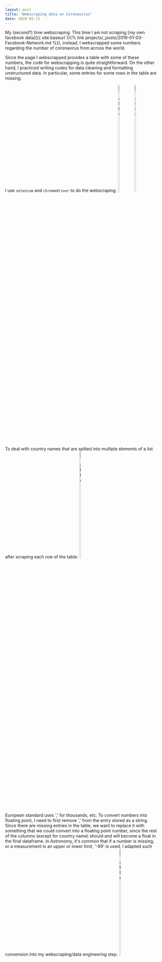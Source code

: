```yaml
---
layout: post
title: "Webscraping data on Coronavirus"
date: 2020-03-11
---
```


My (second?) time webscraping. This time I am not scraping [my own facebook data]({{ site.baseurl }}{% link projects/_posts/2019-01-03-Facebook-Network.md %}), instead, I webscrapped some numbers regarding the number of coronavirus from across the world. 

Since the page I webscrapped provides a table with some of these numbers, the code for webscrapping is quite straightforward. On the other hand, I practiced writing codes for data cleaning and formatting unstructured data. In particular, some entries for some rows in the table are missing. 

I use `selenium` and `chromedriver` to do the webscraping. <img src="{{ site.url }}/projects/assets/corona_webscrape.png" alt="Table" width="10%" height="30%">
<img src="{{ site.url }}/projects/assets/tab.png" alt="Table" width="10%" height="30%">

To deal with country names that are splited into multiple elements of a list after scraping each row of the table: 
<img src="{{ site.url }}/projects/assets/clean1.png" alt="Table" width="10%" height="30%">

European standard uses ',' for thousands, etc. To convert numbers into floating point, I need to first remove ',' from the entry stored as a string. Since there are missing entries in the table, we want to replace it with something that we could convert into a floating point number, since the rest of the columns (except for country name) should and will become a float in the final dataframe. In Astronomy, it's common that if a number is missing, or a measurement is an upper or lower limit, '-99' is used. I adapted such convension into my webscraping/data engineering step. 
<img src="{{ site.url }}/projects/assets/clean2.png" alt="Table" width="10%" height="30%">

To get the data for all the countries, I wrote a loop and calls a method within that class `parse_row_to_dict()` to get the data for a given country, and put that dictionary `df` into a `pandas` dataframe.
<img src="{{ site.url }}/projects/assets/loop.png" alt="Table" width="10%" height="30%">

After getting the datafrmae, I save the dataframe based on the time and date. The idea is to automate this webscraping and save the dataframe periodically.
<img src="{{ site.url }}/projects/assets/save.png" alt="Table" width="10%" height="30%">

Finally, I use `cron` to webscrape every 6 hours by executing the python script. In particular, I added `0 0,6,12,18 * * * /anaconda2/bin/python corona.py` to my `cron` job list.
<img src="{{ site.url }}/projects/assets/saved.png" alt="Table" width="10%" height="30%">
